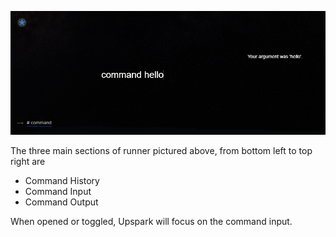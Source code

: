 <!--TITLE:Runner-->
<!--ABOUT:The runner is the face of Upspark. Execute commands and observe results.-->

![Upspark Runner](./image/command.png)

The three main sections of runner pictured above, from bottom left to top right are

- Command History
- Command Input
- Command Output

When opened or toggled, Upspark will focus on the command input.